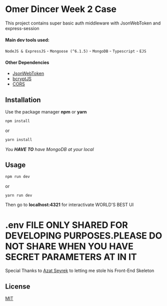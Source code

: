 # Omer Dincer Week 2 Case

This project contains super basic auth middleware with JsonWebToken and express-session


#### Main dev tools used:

`NodeJS & ExpressJS` - `Mongoose (^6.1.5)` - `MongoDB` - `Typescript` - `EJS`

#### Other Dependencies

- [JsonWebToken](https://www.npmjs.com/package/jsonwebtoken)
- [bcryptJS](https://www.npmjs.com/package/bcryptjs)
- [CORS](href="https://www.npmjs.com/package/cors)

## Installation

Use the package manager **npm** or **yarn**

```bash
npm install 
```
or

```bash
yarn install 
```
_You **HAVE TO** have MongoDB at your local_
## Usage

```bash
npm run dev
```
or
```bash
yarn run dev
```
Then go to **localhost:4321** for interactivate WORLD'S BEST UI

# .env FILE ONLY SHARED FOR DEVELOPING PURPOSES.PLEASE DO NOT SHARE WHEN YOU HAVE SECRET PARAMETERS AT IN IT


Special Thanks to [Azat  Seyrek](https://github.com/azatseyrek) to letting me stole his Front-End Skeleton
## License
[MIT](https://choosealicense.com/licenses/mit/)